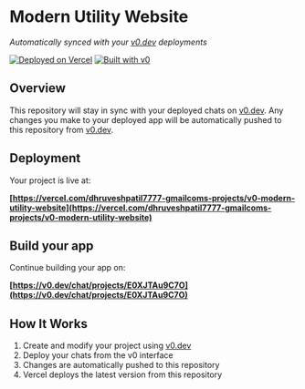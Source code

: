 # Modern Utility Website

*Automatically synced with your [v0.dev](https://v0.dev) deployments*

[![Deployed on Vercel](https://img.shields.io/badge/Deployed%20on-Vercel-black?style=for-the-badge&logo=vercel)](https://vercel.com/dhruveshpatil7777-gmailcoms-projects/v0-modern-utility-website)
[![Built with v0](https://img.shields.io/badge/Built%20with-v0.dev-black?style=for-the-badge)](https://v0.dev/chat/projects/E0XJTAu9C7O)

## Overview

This repository will stay in sync with your deployed chats on [v0.dev](https://v0.dev).
Any changes you make to your deployed app will be automatically pushed to this repository from [v0.dev](https://v0.dev).

## Deployment

Your project is live at:

**[https://vercel.com/dhruveshpatil7777-gmailcoms-projects/v0-modern-utility-website](https://vercel.com/dhruveshpatil7777-gmailcoms-projects/v0-modern-utility-website)**

## Build your app

Continue building your app on:

**[https://v0.dev/chat/projects/E0XJTAu9C7O](https://v0.dev/chat/projects/E0XJTAu9C7O)**

## How It Works

1. Create and modify your project using [v0.dev](https://v0.dev)
2. Deploy your chats from the v0 interface
3. Changes are automatically pushed to this repository
4. Vercel deploys the latest version from this repository